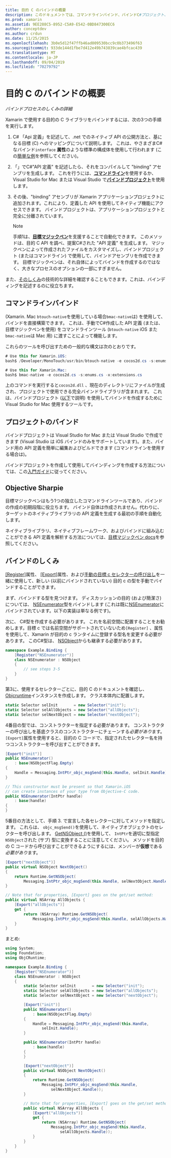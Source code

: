 ```yaml
---
title: 目的 C のバインドの概要
description: このドキュメントでは、コマンドラインバインド、バインドC#プロジェクト、目標マジックペンなど、目的の C コードのバインディングを作成するさまざまな方法の概要について説明します。 また、バインディングのしくみについても説明します。
ms.prod: xamarin
ms.assetid: 9EE288C5-8952-C5A9-E542-0BD847300EC6
author: conceptdev
ms.author: crdun
ms.date: 11/25/2015
ms.openlocfilehash: 3b0e5d12f47ffb46ad009530bcc9c0b373496f63
ms.sourcegitcommit: 933de144d1fbe7d412e49b743839cae4bfcac439
ms.translationtype: MT
ms.contentlocale: ja-JP
ms.lasthandoff: 09/04/2019
ms.locfileid: "70279792"
---
```

# <a name="overview-of-objective-c-bindings"></a>目的 C のバインドの概要

_バインドプロセスのしくみの詳細_

Xamarin で使用する目的の C ライブラリをバインドするには、次の3つの手順を実行します。

1. C# 「Api 定義」を記述して、.net でのネイティブ API の公開方法と、基になる目標 (C) へのマッピングについて説明します。 これは、やさまざまC#なバインド`interface` **属性**のような標準の構成体を使用して行われます (この[簡単な例](~/cross-platform/macios/binding/objective-c-libraries.md#Binding_an_API)を参照してください)。

2. 「」でC#"API 定義" を記述したら、それをコンパイルして "binding" アセンブリを生成します。 これを行うには、[**コマンドライン**](#commandline)を使用するか、Visual Studio for Mac または Visual Studio で[**バインドプロジェクト**](#bindingproject)を使用します。

3. その後、"binding" アセンブリが Xamarin アプリケーションプロジェクトに追加されます。これにより、定義した API を使用してネイティブ機能にアクセスできます。
   バインドプロジェクトは、アプリケーションプロジェクトと完全に分離されています。

   > [!NOTE]
   > 手順1は、[**目標マジックペン**](#objectivesharpie)を支援することで自動化できます。 このメソッドは、目的 C API を調べ、提案C#された "API 定義" を生成します。 マジックペンによって作成されたファイルをカスタマイズし、バインドプロジェクト (またはコマンドライン) で使用して、バインドアセンブリを作成できます。 目標マジックペンは、それ自体によってバインドを作成するのではなく、大きなプロセスのオプションの一部にすぎません。

また、[そのしくみ](#howitworks)の技術的な詳細を確認することもできます。これは、バインディングを記述するのに役立ちます。

<a name="Command_Line_Bindings" /><a name="commandline" />

## <a name="command-line-bindings"></a>コマンドラインバインド

(Xamarin. Mac `btouch-native`を使用している場合`bmac-native`は) を使用して、バインドを直接構築できます。 これは、手動でC#作成した API 定義 (または、目標マジックペンを使用) をコマンドラインツール (`btouch-native` iOS また`bmac-native`は Mac 用) に渡すことによって機能します。


これらのツールを呼び出すための一般的な構文は次のとおりです。

```csharp
# Use this for Xamarin.iOS:
bash$ /Developer/MonoTouch/usr/bin/btouch-native -e cocos2d.cs -s:enums.cs -x:extensions.cs
```

```csharp
# Use this for Xamarin.Mac:
bash$ bmac-native -e cocos2d.cs -s:enums.cs -x:extensions.cs
```

上のコマンドを実行すると`cocos2d.dll` 、現在のディレクトリにファイルが生成され、プロジェクトで使用できる完全バインドライブラリが含まれます。 これは、バインドプロジェクト ([以下](#bindingproject)で説明) を使用してバインドを作成するために Visual Studio for Mac 使用するツールです。


<a name="bindingproject" />

## <a name="binding-project"></a>プロジェクトのバインド

バインドプロジェクトは Visual Studio for Mac または Visual Studio で作成できます (Visual Studio は iOS バインドのみをサポートしています)。また、バインド用の API 定義を簡単に編集およびビルドできます (コマンドラインを使用する場合は)。

バインドプロジェクトを作成して使用してバインディングを作成する方法については、この[入門ガイド](~/cross-platform/macios/binding/objective-c-libraries.md#Getting_Started)に従ってください。

<a name="objectivesharpie" />

## <a name="objective-sharpie"></a>Objective Sharpie

目標マジックペンはもう1つの独立したコマンドラインツールであり、バインドの作成の初期段階に役立ちます。 バインド自体は作成されません。代わりに、ターゲットのネイティブライブラリの API 定義を生成する最初の手順を自動化します。

ネイティブライブラリ、ネイティブフレームワーク、およびバインドに組み込むことができる API 定義を解析する方法については、[目標マジックペン docs](~/cross-platform/macios/binding/objective-sharpie/index.md)を参照してください。

<a name="howitworks" />

## <a name="how-binding-works"></a>バインドのしくみ

[[Register]](xref:Foundation.RegisterAttribute)属性、 [[Export]](xref:Foundation.ExportAttribute)属性、および[手動の目標 c セレクターの呼び出し](~/ios/internals/objective-c-selectors.md)を一緒に使用して、新しい (以前にバインドされていない) 目的 c の型を手動でバインドすることができます。

まず、バインドする型を見つけます。 ディスカッションの目的 (および簡潔さ) については、 [NSEnumerator](https://developer.apple.com/iphone/library/documentation/Cocoa/Reference/Foundation/Classes/NSEnumerator_Class/Reference/Reference.html)型をバインドします (これは既に[NSEnumerator](xref:Foundation.NSEnumerator)にバインドされています。以下の実装は単なる例です)。

次に、 C#型を作成する必要があります。 これを名前空間に配置することをお勧めします。目標 c では名前空間がサポートされていないため`[Register]` 、属性を使用して、Xamarin が目的の c ランタイムに登録する型名を変更する必要があります。 このC#型は、 [NSObject](xref:Foundation.NSObject)からも継承する必要があります。

```csharp
namespace Example.Binding {
    [Register("NSEnumerator")]
    class NSEnumerator : NSObject
    {
        // see steps 3-5
    }
}
```

第3に、使用するセレクターごとに、目的 C のドキュメントを確認し、 [Objcruntime](xref:ObjCRuntime.Selector)インスタンスを作成します。 クラス本体内に配置します。

```csharp
static Selector selInit       = new Selector("init");
static Selector selAllObjects = new Selector("allObjects");
static Selector selNextObject = new Selector("nextObject");
```

4番目の型では、コンストラクターを指定する必要があります。 コンストラクターの呼び出しを基底クラスのコンストラクターにチェーンする*必要があり*ます。 `[Export]`属性を使用すると、目的の C コードで、指定されたセレクター名を持つコンストラクターを呼び出すことができます。

```csharp
[Export("init")]
public NSEnumerator()
    : base(NSObjectFlag.Empty)
{
    Handle = Messaging.IntPtr_objc_msgSend(this.Handle, selInit.Handle);
}
```

```csharp
// This constructor must be present so that Xamarin.iOS
// can create instances of your type from Objective-C code.
public NSEnumerator(IntPtr handle)
    : base(handle)
{
}
```

5番目の方法として、手順 3. で宣言した各セレクターに対してメソッドを指定します。 これらは、 `objc_msgSend()`を使用して、ネイティブオブジェクトのセレクターを呼び出します。 [GetNSObject ()](xref:ObjCRuntime.Runtime.GetNSObject*)を使用して、 `IntPtr`を適切に型指定`NSObject`された (サブ) 型に変換することに注意してください。 メソッドを目的の C コードから呼び出すことができるようにするには、メンバーが**仮想**である*必要があり*ます。

```csharp
[Export("nextObject")]
public virtual NSObject NextObject()
{
    return Runtime.GetNSObject(
        Messaging.IntPtr_objc_msgSend(this.Handle, selNextObject.Handle));
}
```

```csharp
// Note that for properties, [Export] goes on the get/set method:
public virtual NSArray AllObjects {
    [Export("allObjects")]
    get {
        return (NSArray) Runtime.GetNSObject(
            Messaging.IntPtr_objc_msgSend(this.Handle, selAllObjects.Handle));
    }
}
```

まとめ:

```csharp
using System;
using Foundation;
using ObjCRuntime;

namespace Example.Binding {
    [Register("NSEnumerator")]
    class NSEnumerator : NSObject
    {
        static Selector selInit       = new Selector("init");
        static Selector selAllObjects = new Selector("allObjects");
        static Selector selNextObject = new Selector("nextObject");

        [Export("init")]
        public NSEnumerator()
            : base(NSObjectFlag.Empty)
        {
            Handle = Messaging.IntPtr_objc_msgSend(this.Handle,
                selInit.Handle);
        }

        public NSEnumerator(IntPtr handle)
            : base(handle)
        {
        }

        [Export("nextObject")]
        public virtual NSObject NextObject()
        {
            return Runtime.GetNSObject(
                Messaging.IntPtr_objc_msgSend(this.Handle,
                    selNextObject.Handle));
        }

        // Note that for properties, [Export] goes on the get/set method:
        public virtual NSArray AllObjects {
            [Export("allObjects")]
            get {
                return (NSArray) Runtime.GetNSObject(
                    Messaging.IntPtr_objc_msgSend(this.Handle,
                        selAllObjects.Handle));
            }
        }
    }
}
```
